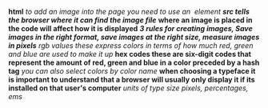 **html**
*to add an image into the page you need to use an <img> element*
***src tells the browser where it can find the image file***
**where an image is placed in the code will affect how it is displayed**
***3 rules for creating images, Save images in the right format, save images at the right size, measure images in pixels***
*rgb values these express colors in terms of how much red, green and blue are used to make it up*
**hex codes these are six-digit codes that represent the amount of red, green and blue in a color preceded by a hash tag**
*you can also select colors by color name*
**when choosing a typeface it is important to understand that a browser will usually only display it if its installed on that user's computer**
*units of type size pixels, percentages, ems*